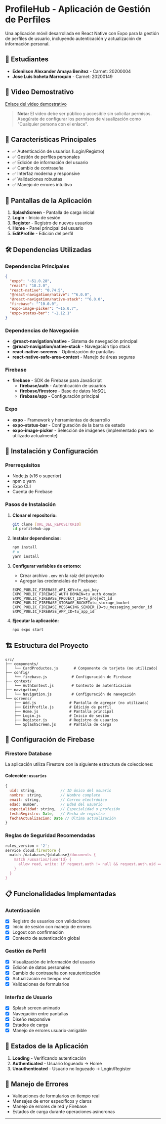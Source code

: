 # ProfileHub - Aplicación de Gestión de Perfiles

Una aplicación móvil desarrollada en React Native con Expo para la gestión de perfiles de usuario, incluyendo autenticación y actualización de información personal.

## 👥 Estudiantes

- **Edenilson Alexander Amaya Benitez** - Carnet: 20200004
- **Jose Luis Iraheta Marroquin** - Carnet: 20200149

## 🎥 Video Demostrativo

[Enlace del video demostrativo](https://drive.google.com/file/d/XXXXXXXXXXXXXXXXX/view?usp=sharing)

> **Nota:** El video debe ser público y accesible sin solicitar permisos. Asegúrate de configurar los permisos de visualización como "Cualquier persona con el enlace".

## 🚀 Características Principales

- ✅ Autenticación de usuarios (Login/Registro)
- ✅ Gestión de perfiles personales
- ✅ Edición de información del usuario
- ✅ Cambio de contraseña
- ✅ Interfaz moderna y responsive
- ✅ Validaciones robustas
- ✅ Manejo de errores intuitivo

## 📱 Pantallas de la Aplicación

1. **SplashScreen** - Pantalla de carga inicial
2. **Login** - Inicio de sesión
3. **Register** - Registro de nuevos usuarios
4. **Home** - Panel principal del usuario
5. **EditProfile** - Edición del perfil

## 🛠 Dependencias Utilizadas

### Dependencias Principales

```json
{
  "expo": "~51.0.28",
  "react": "18.2.0",
  "react-native": "0.74.5",
  "@react-navigation/native": "^6.0.0",
  "@react-navigation/native-stack": "^6.0.0",
  "firebase": "^10.0.0",
  "expo-image-picker": "~15.0.7",
  "expo-status-bar": "~1.12.1"
}
```

### Dependencias de Navegación

- **@react-navigation/native** - Sistema de navegación principal
- **@react-navigation/native-stack** - Navegación tipo stack
- **react-native-screens** - Optimización de pantallas
- **react-native-safe-area-context** - Manejo de áreas seguras

### Firebase

- **firebase** - SDK de Firebase para JavaScript
  - **firebase/auth** - Autenticación de usuarios
  - **firebase/firestore** - Base de datos NoSQL
  - **firebase/app** - Configuración principal

### Expo

- **expo** - Framework y herramientas de desarrollo
- **expo-status-bar** - Configuración de la barra de estado
- **expo-image-picker** - Selección de imágenes (implementado pero no utilizado actualmente)

## 🔧 Instalación y Configuración

### Prerrequisitos

- Node.js (v16 o superior)
- npm o yarn
- Expo CLI
- Cuenta de Firebase

### Pasos de Instalación

1. **Clonar el repositorio:**
   ```bash
   git clone [URL_DEL_REPOSITORIO]
   cd profilehub-app
   ```

2. **Instalar dependencias:**
   ```bash
   npm install
   # o
   yarn install
   ```

3. **Configurar variables de entorno:**
   - Crear archivo `.env` en la raíz del proyecto
   - Agregar las credenciales de Firebase:
   ```env
   EXPO_PUBLIC_FIREBASE_API_KEY=tu_api_key
   EXPO_PUBLIC_FIREBASE_AUTH_DOMAIN=tu_auth_domain
   EXPO_PUBLIC_FIREBASE_PROJECT_ID=tu_project_id
   EXPO_PUBLIC_FIREBASE_STORAGE_BUCKET=tu_storage_bucket
   EXPO_PUBLIC_FIREBASE_MESSAGING_SENDER_ID=tu_messaging_sender_id
   EXPO_PUBLIC_FIREBASE_APP_ID=tu_app_id
   ```

4. **Ejecutar la aplicación:**
   ```bash
   npx expo start
   ```

## 🏗 Estructura del Proyecto

```
src/
├── components/
│   └── CardProductos.js       # Componente de tarjeta (no utilizado)
├── config/
│   └── firebase.js           # Configuración de Firebase
├── context/
│   └── AuthContext.js        # Contexto de autenticación
├── navigation/
│   └── Navigation.js         # Configuración de navegación
└── screens/
    ├── Add.js               # Pantalla de agregar (no utilizada)
    ├── EditProfile.js       # Edición de perfil
    ├── Home.js              # Pantalla principal
    ├── Login.js             # Inicio de sesión
    ├── Register.js          # Registro de usuarios
    └── SplashScreen.js      # Pantalla de carga
```

## 🔐 Configuración de Firebase

### Firestore Database

La aplicación utiliza Firestore con la siguiente estructura de colecciones:

#### Colección: `usuarios`
```javascript
{
  uid: string,           // ID único del usuario
  nombre: string,        // Nombre completo
  email: string,         // Correo electrónico
  edad: number,          // Edad del usuario
  especialidad: string,  // Especialidad o profesión
  fechaRegistro: Date,   // Fecha de registro
  fechaActualizacion: Date // Última actualización
}
```

### Reglas de Seguridad Recomendadas

```javascript
rules_version = '2';
service cloud.firestore {
  match /databases/{database}/documents {
    match /usuarios/{userId} {
      allow read, write: if request.auth != null && request.auth.uid == userId;
    }
  }
}
```



## 📋 Funcionalidades Implementadas

### Autenticación
- [x] Registro de usuarios con validaciones
- [x] Inicio de sesión con manejo de errores
- [x] Logout con confirmación
- [x] Contexto de autenticación global

### Gestión de Perfil
- [x] Visualización de información del usuario
- [x] Edición de datos personales
- [x] Cambio de contraseña con reautenticación
- [x] Actualización en tiempo real
- [x] Validaciones de formularios

### Interfaz de Usuario
- [x] Splash screen animado
- [x] Navegación entre pantallas
- [x] Diseño responsive
- [x] Estados de carga
- [x] Manejo de errores usuario-amigable

## 🔄 Estados de la Aplicación

1. **Loading** - Verificando autenticación
2. **Authenticated** - Usuario logueado → Home
3. **Unauthenticated** - Usuario no logueado → Login/Register

## 🐛 Manejo de Errores

- Validaciones de formularios en tiempo real
- Mensajes de error específicos y claros
- Manejo de errores de red y Firebase
- Estados de carga durante operaciones asíncronas





---

